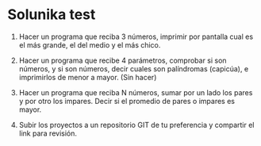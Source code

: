 # Solunika test

1. Hacer un programa que reciba 3 números, imprimir por pantalla cual es el más grande, el del medio y el más chico.

2. Hacer un programa que recibe 4 parámetros, comprobar si son números, y si son números, decir cuales son palíndromas (capicúa), e imprimirlos de menor a mayor. (Sin hacer)

3. Hacer un programa que reciba N números, sumar por un lado los pares y por otro los impares. Decir si el promedio de pares o impares es mayor.

4. Subir los proyectos a un repositorio GIT de tu preferencia y compartir el link para revisión.